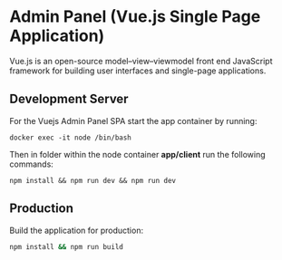 # Admin Panel (Vue.js Single Page Application)

Vue.js is an open-source model–view–viewmodel front end JavaScript framework for building user interfaces and single-page applications.

## Development Server

For the Vuejs Admin Panel SPA start the app container by running:

```shell
docker exec -it node /bin/bash
```

Then in folder within the node container **app/client** run the following commands:

```shell
npm install && npm run dev && npm run dev
```

## Production

Build the application for production:

```bash
npm install && npm run build
```

